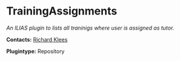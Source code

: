 # TrainingAssignments

*An ILIAS plugin to lists all traninigs where user is assigned as tutor.*

**Contacts:** [Richard Klees](https://github.com/klees)

**Plugintype:** Repository
